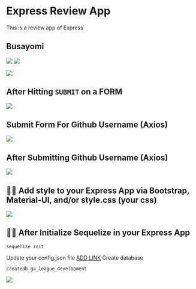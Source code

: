 # Express Review App
This is a review app of Express

## Busayomi

![](https://user-images.githubusercontent.com/13144457/107280027-a7a9b180-6a0c-11eb-9beb-cbc96ad95620.png)
![](https://user-images.githubusercontent.com/13144457/107281435-86e25b80-6a0e-11eb-9b56-14fc602db4b0.png)

![](https://user-images.githubusercontent.com/13144457/107283877-d5ddc000-6a11-11eb-83a7-e1e568267de9.png)

## After Hitting `SUBMIT` on a FORM

![](https://user-images.githubusercontent.com/13144457/107289305-aa5ed380-6a19-11eb-8ebd-51a0cb3e8fd5.png)


## Submit Form For Github Username (Axios)

![](https://user-images.githubusercontent.com/13144457/107292409-aa150700-6a1e-11eb-86b1-54ee39d3968e.png)

## After Submitting Github Username (Axios)

![](https://user-images.githubusercontent.com/13144457/107296565-80f87480-6a26-11eb-8e40-c504d66ae3d8.png)

## 🥷🏽 Add style to your Express App via Bootstrap, Material-UI, and/or style.css (your css)

![](https://user-images.githubusercontent.com/13144457/107306384-a2af2700-6a39-11eb-8690-37ecbc73ea92.png)


## 🥷🏽 After Initialize Sequelize in your Express App

```TEXT
sequelize init
```
Update your config.json file [ADD LINK]()
Create database
```
createdb ga_league_development
```

![](https://user-images.githubusercontent.com/13144457/107309641-acd42400-6a3f-11eb-8bf6-3b5d6e262aa5.png)